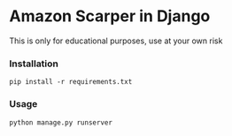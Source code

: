 # Amazon Scarper in Django

This is only for educational purposes, use at your own risk

### Installation
`pip install -r requirements.txt `

### Usage
`python manage.py runserver`

